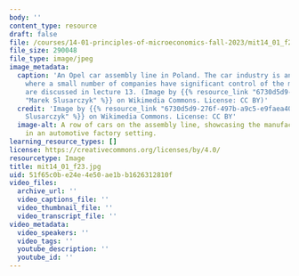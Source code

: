 ```yaml
---
body: ''
content_type: resource
draft: false
file: /courses/14-01-principles-of-microeconomics-fall-2023/mit14_01_f23.jpg
file_size: 290048
file_type: image/jpeg
image_metadata:
  caption: 'An Opel car assembly line in Poland. The car industry is an oligopoly,
    where a small number of companies have significant control of the market. Oligopolies
    are discussed in lecture 13. (Image by {{% resource_link "6730d5d9-276f-497b-a9c5-e9faea4061e2"
    "Marek Slusarczyk" %}} on Wikimedia Commons. License: CC BY)'
  credit: 'Image by {{% resource_link "6730d5d9-276f-497b-a9c5-e9faea4061e2" "Marek
    Slusarczyk" %}} on Wikimedia Commons. License: CC BY'
  image-alt: A row of cars on the assembly line, showcasing the manufacturing process
    in an automotive factory setting.
learning_resource_types: []
license: https://creativecommons.org/licenses/by/4.0/
resourcetype: Image
title: mit14_01_f23.jpg
uid: 51f65c0b-e24e-4e50-ae1b-b1626312810f
video_files:
  archive_url: ''
  video_captions_file: ''
  video_thumbnail_file: ''
  video_transcript_file: ''
video_metadata:
  video_speakers: ''
  video_tags: ''
  youtube_description: ''
  youtube_id: ''
---
```


